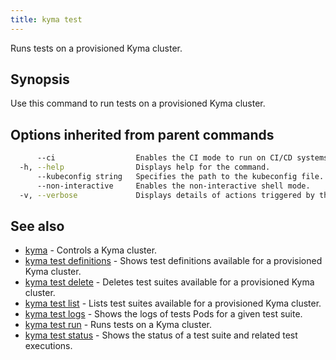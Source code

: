 ```yaml
---
title: kyma test
---
```


Runs tests on a provisioned Kyma cluster.

## Synopsis

Use this command to run tests on a provisioned Kyma cluster.

## Options inherited from parent commands

```bash
      --ci                  Enables the CI mode to run on CI/CD systems. It avoids any user interaction (e.g no dialog prompts) and ensures that logs are formatted properly in log files (e.g no spinners for CLI steps).
  -h, --help                Displays help for the command.
      --kubeconfig string   Specifies the path to the kubeconfig file. By default, Kyma CLI uses the KUBECONFIG environment variable or "/$HOME/.kube/config" if the variable is not set.
      --non-interactive     Enables the non-interactive shell mode.
  -v, --verbose             Displays details of actions triggered by the command.
```

## See also

* [kyma](#kyma-kyma)	 - Controls a Kyma cluster.
* [kyma test definitions](#kyma-test-definitions-kyma-test-definitions)	 - Shows test definitions available for a provisioned Kyma cluster.
* [kyma test delete](#kyma-test-delete-kyma-test-delete)	 - Deletes test suites available for a provisioned Kyma cluster.
* [kyma test list](#kyma-test-list-kyma-test-list)	 - Lists test suites available for a provisioned Kyma cluster.
* [kyma test logs](#kyma-test-logs-kyma-test-logs)	 - Shows the logs of tests Pods for a given test suite.
* [kyma test run](#kyma-test-run-kyma-test-run)	 - Runs tests on a Kyma cluster.
* [kyma test status](#kyma-test-status-kyma-test-status)	 - Shows the status of a test suite and related test executions.

